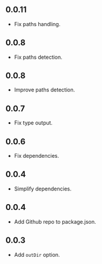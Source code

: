 <!-- @format -->

## 0.0.11

- Fix paths handling.

## 0.0.8

- Fix paths detection.

## 0.0.8

- Improve paths detection.

## 0.0.7

- Fix type output.

## 0.0.6

- Fix dependencies.

## 0.0.4

- Simplify dependencies.

## 0.0.4

- Add Github repo to package.json.

## 0.0.3

- Add `outDir` option.
